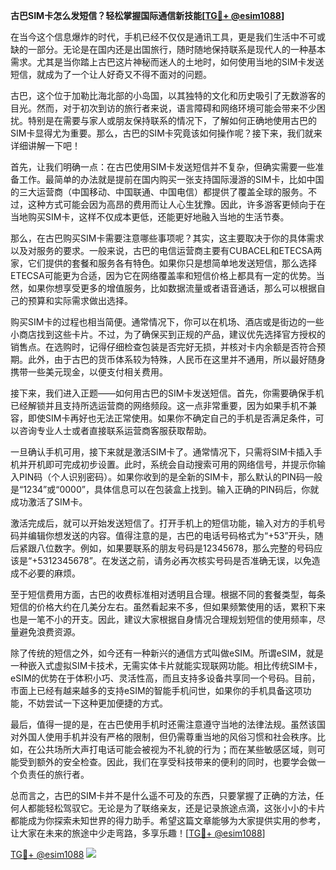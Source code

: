 **古巴SIM卡怎么发短信？轻松掌握国际通信新技能[[TG💪+ @esim1088](https://t.me/s/esim1088)]**

在当今这个信息爆炸的时代，手机已经不仅仅是通讯工具，更是我们生活中不可或缺的一部分。无论是在国内还是出国旅行，随时随地保持联系是现代人的一种基本需求。尤其是当你踏上古巴这片神秘而迷人的土地时，如何使用当地的SIM卡发送短信，就成为了一个让人好奇又不得不面对的问题。

古巴，这个位于加勒比海北部的小岛国，以其独特的文化和历史吸引了无数游客的目光。然而，对于初次到访的旅行者来说，语言障碍和网络环境可能会带来不少困扰。特别是在需要与家人或朋友保持联系的情况下，了解如何正确地使用古巴的SIM卡显得尤为重要。那么，古巴的SIM卡究竟该如何操作呢？接下来，我们就来详细讲解一下吧！

首先，让我们明确一点：在古巴使用SIM卡发送短信并不复杂，但确实需要一些准备工作。最简单的办法就是提前在国内购买一张支持国际漫游的SIM卡，比如中国的三大运营商（中国移动、中国联通、中国电信）都提供了覆盖全球的服务。不过，这种方式可能会因为高昂的费用而让人心生犹豫。因此，许多游客更倾向于在当地购买SIM卡，这样不仅成本更低，还能更好地融入当地的生活节奏。

那么，在古巴购买SIM卡需要注意哪些事项呢？其实，这主要取决于你的具体需求以及对服务的要求。一般来说，古巴的电信运营商主要有CUBACEL和ETECSA两家，它们提供的套餐和服务各有特色。如果你只是想简单地发送短信，那么选择ETECSA可能更为合适，因为它在网络覆盖率和短信价格上都具有一定的优势。当然，如果你想享受更多的增值服务，比如数据流量或者语音通话，那么可以根据自己的预算和实际需求做出选择。

购买SIM卡的过程也相当简便。通常情况下，你可以在机场、酒店或是街边的一些小商店找到这些卡片。不过，为了确保买到正规的产品，建议优先选择官方授权的销售点。在选购时，记得仔细检查包装是否完好无损，并核对卡内余额是否符合预期。此外，由于古巴的货币体系较为特殊，人民币在这里并不通用，所以最好随身携带一些美元现金，以便支付相关费用。

接下来，我们进入正题——如何用古巴的SIM卡发送短信。首先，你需要确保手机已经解锁并且支持所选运营商的网络频段。这一点非常重要，因为如果手机不兼容，即使SIM卡再好也无法正常使用。如果你不确定自己的手机是否满足条件，可以咨询专业人士或者直接联系运营商客服获取帮助。

一旦确认手机可用，接下来就是激活SIM卡了。通常情况下，只需将SIM卡插入手机并开机即可完成初步设置。此时，系统会自动搜索可用的网络信号，并提示你输入PIN码（个人识别密码）。如果你收到的是全新的SIM卡，那么默认的PIN码一般是“1234”或“0000”，具体信息可以在包装盒上找到。输入正确的PIN码后，你就成功激活了SIM卡。

激活完成后，就可以开始发送短信了。打开手机上的短信功能，输入对方的手机号码并编辑你想发送的内容。值得注意的是，古巴的电话号码格式为“+53”开头，随后紧跟八位数字。例如，如果要联系的朋友号码是12345678，那么完整的号码应该是“+5312345678”。在发送之前，请务必再次核实号码是否准确无误，以免造成不必要的麻烦。

至于短信费用方面，古巴的收费标准相对透明且合理。根据不同的套餐类型，每条短信的价格大约在几美分左右。虽然看起来不多，但如果频繁使用的话，累积下来也是一笔不小的开支。因此，建议大家根据自身情况合理规划短信的使用频率，尽量避免浪费资源。

除了传统的短信之外，如今还有一种新兴的通信方式叫做eSIM。所谓eSIM，就是一种嵌入式虚拟SIM卡技术，无需实体卡片就能实现联网功能。相比传统SIM卡，eSIM的优势在于体积小巧、灵活性高，而且支持多设备共享同一个号码。目前，市面上已经有越来越多的支持eSIM的智能手机问世，如果你的手机具备这项功能，不妨尝试一下这种更加便捷的方式。

最后，值得一提的是，在古巴使用手机时还需注意遵守当地的法律法规。虽然该国对外国人使用手机并没有严格的限制，但仍需尊重当地的风俗习惯和社会秩序。比如，在公共场所大声打电话可能会被视为不礼貌的行为；而在某些敏感区域，则可能受到额外的安全检查。因此，我们在享受科技带来的便利的同时，也要学会做一个负责任的旅行者。

总而言之，古巴的SIM卡并不是什么遥不可及的东西，只要掌握了正确的方法，任何人都能轻松驾驭它。无论是为了联络亲友，还是记录旅途点滴，这张小小的卡片都能成为你探索未知世界的得力助手。希望这篇文章能够为大家提供实用的参考，让大家在未来的旅途中少走弯路，多享乐趣！[[TG💪+ @esim1088](https://t.me/s/esim1088)]

[TG💪+ @esim1088](https://t.me/s/esim1088) ![](https://i.postimg.cc/4NQfJmqS/Snipaste-2025-05-13-00-14-12.png)